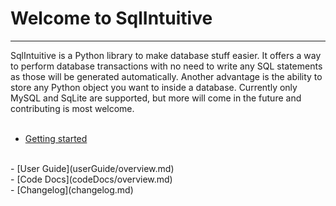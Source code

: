 # Welcome to SqlIntuitive
---
SqlIntuitive is a Python library to make database stuff easier.
It offers a way to perform database transactions with no need to write any SQL statements as those will be generated automatically.
Another advantage is the ability to store any Python object you want to inside a database.
Currently only MySQL and SqLite are supported, but more will come in the future and contributing is most welcome.
<br><br>
  - [Getting started](gettingStarted.md)
  <br>
  - [User Guide](userGuide/overview.md)
  <br>
  - [Code Docs](codeDocs/overview.md)
  <br>
  - [Changelog](changelog.md)
